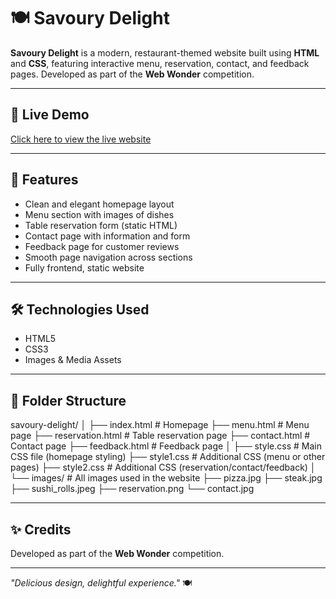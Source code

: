# 🍽️ Savoury Delight

**Savoury Delight** is a modern, restaurant-themed website built using **HTML** and **CSS**, featuring interactive menu, reservation, contact, and feedback pages. Developed as part of the **Web Wonder** competition.

---

## 🔗 Live Demo
[Click here to view the live website](https://yourusername.github.io/savoury-delight/)

---

## 🧩 Features
- Clean and elegant homepage layout  
- Menu section with images of dishes  
- Table reservation form (static HTML)  
- Contact page with information and form  
- Feedback page for customer reviews  
- Smooth page navigation across sections  
- Fully frontend, static website  

---

## 🛠️ Technologies Used
- HTML5  
- CSS3  
- Images & Media Assets  

---

## 📂 Folder Structure
savoury-delight/
│
├── index.html           # Homepage
├── menu.html            # Menu page
├── reservation.html     # Table reservation page
├── contact.html         # Contact page
├── feedback.html        # Feedback page
│
├── style.css            # Main CSS file (homepage styling)
├── style1.css           # Additional CSS (menu or other pages)
├── style2.css           # Additional CSS (reservation/contact/feedback)
│
└── images/              # All images used in the website
     ├── pizza.jpg
     ├── steak.jpg
     ├── sushi_rolls.jpeg
     ├── reservation.png
     └── contact.jpg

---

## ✨ Credits
Developed as part of the **Web Wonder** competition.

--- 

*"Delicious design, delightful experience."* 🍽️


